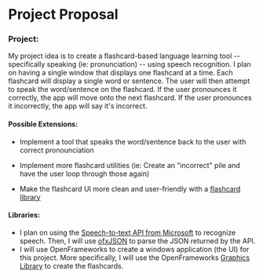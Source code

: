 <h1> Project Proposal </h1>

<h3> Project: </h3>
My project idea is to create a flashcard-based language learning tool -- specifically speaking (ie: pronunciation) -- using speech recognition. I plan on having a single window that displays one flashcard at a time. Each flashcard will display a single word or sentence. The user will then attempt to speak the word/sentence on the flashcard. If the user pronounces it correctly, the app will move onto the next flashcard. If the user pronounces it incorrectly, the app will say it's incorrect.

<h4> Possible Extensions: </h4>

* Implement a tool that speaks the word/sentence back to the user with correct pronounciation

* Implement more flashcard utilities (ie: Create an "incorrect" pile and have the user loop through those again)

* Make the flashcard UI more clean and user-friendly with a [flashcard library](https://github.com/BlackJar72/QFlashCards?fbclid=IwAR3MQUMDM4q78hIF_tv_X3u-XGz-sicOG-TCrtDdpFlzK_jFgzm0bkU0lIg)

<h4> Libraries: </h4>

* I plan on using the [Speech-to-text API from Microsoft](https://docs.microsoft.com/en-us/azure/cognitive-services/speech-service/rest-speech-to-text#http-status-codes) to recognize speech. Then, I will use [ofxJSON](https://github.com/jeffcrouse/ofxJSON) to parse the JSON returned by the API.
* I will use OpenFrameworks to create a windows application (the UI) for this project. More specifically, I will use the OpenFrameworks
[Graphics Library](https://openframeworks.cc/documentation/graphics/) to create the flashcards.

